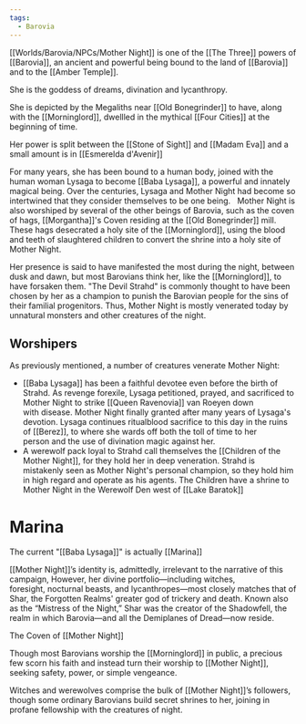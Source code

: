 ```yaml
---
tags:
  - Barovia
---
```

[[Worlds/Barovia/NPCs/Mother Night]] is one of the [[The Three]] powers of [[Barovia]], an ancient and powerful being bound to the land of [[Barovia]] and to the [[Amber Temple]]. 

She is the goddess of dreams, divination and lycanthropy. 

She is depicted by the Megaliths near [[Old Bonegrinder]] to have, along with the [[Morninglord]], dwellled in the mythical [[Four Cities]] at the beginning of time.

Her power is split between the [[Stone of Sight]] and [[Madam Eva]] and a small amount is in [[Esmerelda d'Avenir]]

For many years, she has been bound to a human body, joined with the human woman Lysaga to become [[Baba Lysaga]], a powerful and innately magical being. Over the centuries, Lysaga and Mother Night had become so intertwined that they consider themselves to be one being.
 
Mother Night is also worshiped by several of the other beings of Barovia, such as the coven of hags, [[Morgantha]]'s Coven residing at the [[Old Bonegrinder]] mill. These hags desecrated a holy site of the [[Morninglord]], using the blood and teeth of slaughtered children to convert the shrine into a holy site of Mother Night.

Her presence is said to have manifested the most during the night, between dusk and dawn, but most Barovians think her, like the [[Morninglord]], to have forsaken them. "The Devil Strahd" is commonly thought to have been chosen by her as a champion to punish the Barovian people for the sins of their familial progenitors. Thus, Mother Night is mostly venerated today by unnatural monsters and other creatures of the night.

## Worshipers

As previously mentioned, a number of creatures venerate Mother Night:

-   [[Baba Lysaga]] has been a faithful devotee even before the birth of Strahd. As revenge forexile, Lysaga petitioned, prayed, and sacrificed to Mother Night to strike [[Queen Ravenovia]] van Roeyen down with disease. Mother Night finally granted after many years of Lysaga's devotion. Lysaga continues ritualblood sacrifice to this day in the ruins of [[Berez]], to where she wards off both the toll of time to her person and the use of divination magic against her.
-   A werewolf pack loyal to Strahd call themselves the [[Children of the Mother Night]], for they hold her in deep veneration. Strahd is mistakenly seen as Mother Night's personal champion, so they hold him in high regard and operate as his agents. The Children have a shrine to Mother Night in the Werewolf Den west of [[Lake Baratok]]

# Marina

The current "[[Baba Lysaga]]" is actually [[Marina]]


[[Mother Night]]’s identity is, admittedly, irrelevant to the narrative of this campaign, However, her divine portfolio—including witches, foresight, nocturnal beasts, and lycanthropes—most closely matches that of Shar, the Forgotten Realms' greater god of trickery and death. Known also as the “Mistress of the Night,” Shar was the creator of the Shadowfell, the realm in which Barovia—and all the Demiplanes of Dread—now reside. 

The Coven of [[Mother Night]] 

Though most Barovians worship the [[Morninglord]] in public, a precious few scorn his faith and instead turn their worship to [[Mother Night]], seeking safety, power, or simple vengeance. 

Witches and werewolves comprise the bulk of [[Mother Night]]’s followers, though some ordinary Barovians build secret shrines to her, joining in profane fellowship with the creatures of night. 
